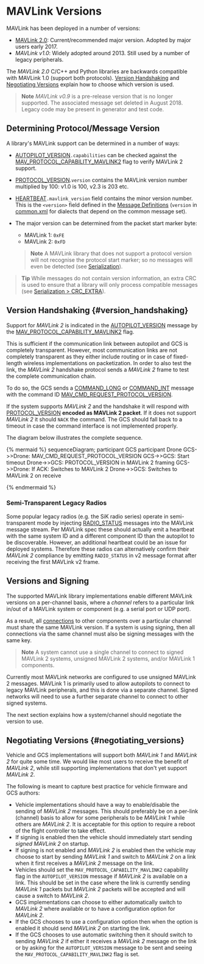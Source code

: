 # MAVLink Versions

MAVLink has been deployed in a number of versions:
- [MAVLink 2.0](../guide/mavlink_2.md): Current/recommended major version. Adopted by major users early 2017. 
- *MAVLink v1.0*: Widely adopted around 2013. Still used by a number of legacy peripherals.

The *MAVLink 2.0* C/C++ and Python libraries are backwards compatible with MAVLink 1.0 (support both protocols).
[Version Handshaking](#version_handshaking) and [Negotiating Versions](#negotiating_versions) explain how to choose which version is used.
  
> **Note** *MAVLink v0.9* is a pre-release version that is no longer supported. 
  The associated message set deleted in August 2018. 
  Legacy code may be present in generator and test code. 


## Determining Protocol/Message Version

A library's MAVLink support can be determined in a number of ways:
* [AUTOPILOT_VERSION](../messages/common.md#AUTOPILOT_VERSION)`.capabilities` can be checked against the [MAV_PROTOCOL_CAPABILITY_MAVLINK2](../messages/common.md#MAV_PROTOCOL_CAPABILITY_MAVLINK2) flag to verify MAVLink 2 support.
* [PROTOCOL_VERSION](../messages/common.md#PROTOCOL_VERSION).`version` contains the MAVLink version number multiplied by 100: v1.0 is 100, <!-- v2.0 is 200, --> v2.3 is 203 etc.
* [HEARTBEAT](../messages/common.md#HEARTBEAT)`.mavlink_version` field contains the minor version number. 
  This is the `<version>` field defined in the [Message Definitions](../messages/README.md) (`version` in [common.xml](../messages/common.md) for dialects that depend on the common message set).
* The major version can be determined from the packet start marker byte: 
  * MAVLink 1: `0xFE` 
  * MAVLink 2: `0xFD`

  > **Note** A MAVLink library that does not support a protocol version will not recognise the protocol start marker; 
    so no messages will even be detected (see [Serialization](../guide/serialization.md)).

> **Tip** While messages do not contain version information, an extra CRC is used to ensure that a library will only process compatible messages (see [Serialization > CRC_EXTRA](../guide/serialization.md)).



## Version Handshaking {#version_handshaking}

Support for *MAVLink 2* is indicated in the [AUTOPILOT_VERSION](../messages/common.md#AUTOPILOT_VERSION) message by the [MAV_PROTOCOL_CAPABILITY_MAVLINK2](../messages/common.md#MAV_PROTOCOL_CAPABILITY_MAVLINK2) flag. 

This is sufficient if the communication link between autopilot and GCS is completely transparent. 
However, most communication links are not completely transparent as they either include routing or in case of fixed-length wireless implementations on packetization. 
In order to also test the link, the *MAVLink 2* handshake protocol sends a *MAVLink 2* frame to test the complete communication chain.

To do so, the GCS sends a [COMMAND_LONG](../messages/common.md#COMMAND_LONG) or [COMMAND_INT](../messages/common.md#COMMAND_INT)  message with the command ID [MAV_CMD_REQUEST_PROTOCOL_VERSION](../messages/common.md#MAV_CMD_REQUEST_PROTOCOL_VERSION).

If the system supports *MAVLink 2* and the handshake it will respond with [PROTOCOL_VERSION](../messages/common.md#PROTOCOL_VERSION) **encoded as MAVLink 2 packet**. 
If it does not support *MAVLink 2* it should `NACK` the command.
The GCS should fall back to a timeout in case the command interface is not implemented properly.

The diagram below illustrates the complete sequence.

{% mermaid %}
sequenceDiagram;
    participant GCS
    participant Drone
    GCS->>Drone: MAV_CMD_REQUEST_PROTOCOL_VERSION
    GCS->>GCS: Start timeout
    Drone->>GCS: PROTOCOL_VERSION in MAVLink 2 framing
    GCS->>Drone: If ACK: Switches to MAVLink 2
    Drone->>GCS: Switches to MAVLink 2 on receive

{% endmermaid %}

### Semi-Transparent Legacy Radios

Some popular legacy radios (e.g. the SiK radio series) operate in semi-transparent mode by injecting [RADIO_STATUS](../messages/common.md#RADIO_STATUS) messages into the MAVLink message stream. Per MAVLink spec these should actually emit a heartbeat with the same system ID and a different component ID than the autopilot to be discoverable. 
However, an additional heartbeat could be an issue for deployed systems. 
Therefore these radios can alternatively confirm their *MAVLink 2* compliance by emitting `RADIO_STATUS` in v2 message format after receiving the first MAVLink v2 frame.


## Versions and Signing

The supported MAVLink library implementations enable different MAVLink versions on a per-channel basis, where a *channel* refers to a particular link in/out of a MAVLink system or component (e.g. a serial port or UDP port).

As a result, all [connections](../services/heartbeat.md) to other components over a particular channel must share the same MAVLink version. If a system is using signing, then all connections via the same channel must also be signing messages with the same key.

> **Note** A system cannot use a single channel to connect to signed MAVLink 2 systems, unsigned MAVLink 2 systems, and/or MAVLink 1 components.

Currently most MAVLink networks are configured to use unsigned MAVLink 2 messages. 
MAVLink 1 is primarily used to allow autopilots to connect to legacy MAVLink peripherals, and this is done via a separate channel.
Signed networks will need to use a further separate channel to connect to other signed systems. 

The next section explains how a system/channel should negotiate the version to use.


## Negotiating Versions {#negotiating_versions}

Vehicle and GCS implementations will support both *MAVLink 1* and *MAVLink 2* for quite some time. 
We would like most users to receive the benefit of *MAVLink 2*, while still supporting implementations that don't yet support *MAVLink 2*.

The following is meant to capture best practice for vehicle firmware and GCS authors:

- Vehicle implementations should have a way to enable/disable the sending of *MAVLink 2* messages. 
  This should preferably be on a per-link (channel) basis to allow for some peripherals to be *MAVLink 1* while others are *MAVLink 2*. 
  It is acceptable for this option to require a reboot of the flight controller to take effect.
- If signing is enabled then the vehicle should immediately start sending *signed* *MAVLink 2* on startup.
- If signing is not enabled and *MAVLink 2* is enabled then the vehicle may choose to start by sending *MAVLink 1* and switch to *MAVLink 2* on a link when it first receives a *MAVLink 2* message on the link.
- Vehicles should set the `MAV_PROTOCOL_CAPABILITY_MAVLINK2` capability flag in the `AUTOPILOT_VERSION` message if *MAVLink 2* is available on a link. 
  This should be set in the case where the link is currently sending *MAVLink 1* packets but *MAVLink 2* packets will be accepted and will cause a switch to *MAVLink 2*.
- GCS implementations can choose to either automatically switch to *MAVLink 2* where available or to have a configuration option for *MAVLink 2*.
- If the GCS chooses to use a configuration option then when the option is enabled it should send *MAVLink 2* on starting the link.
- If the GCS chooses to use automatic switching then it should switch to sending *MAVLink 2* if either it receives a *MAVLink 2* message on the link or by asking for the `AUTOPILOT_VERSION` message to be sent and seeing the `MAV_PROTOCOL_CAPABILITY_MAVLINK2` flag is set.


